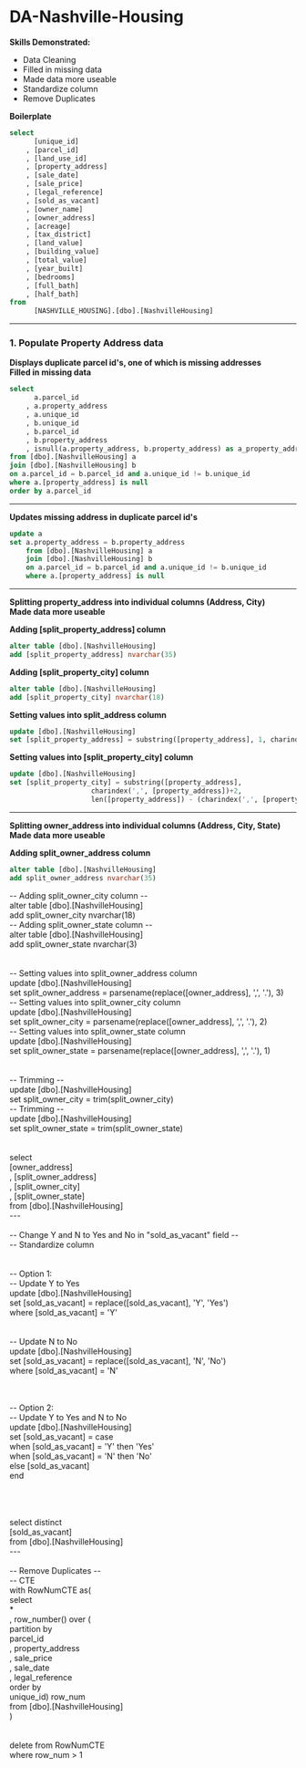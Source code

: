 # DA-Nashville-Housing
**Skills Demonstrated:**
- Data Cleaning
- Filled in missing data
- Made data more useable
- Standardize column
- Remove Duplicates


**Boilerplate**
```sql
select
	  [unique_id]
    , [parcel_id]
    , [land_use_id]
    , [property_address]
    , [sale_date]
    , [sale_price]
    , [legal_reference]
    , [sold_as_vacant]
    , [owner_name]
    , [owner_address]
    , [acreage]
    , [tax_district]
    , [land_value]
    , [building_value]
    , [total_value]
    , [year_built]
    , [bedrooms]
    , [full_bath]
    , [half_bath]
from
	  [NASHVILLE_HOUSING].[dbo].[NashvilleHousing]
```

---

### 1. Populate Property Address data
**Displays duplicate parcel id's, one of which is missing addresses**<br>
**Filled in missing data**
```sql
select
	  a.parcel_id
	, a.property_address
	, a.unique_id
	, b.unique_id
	, b.parcel_id
	, b.property_address
	, isnull(a.property_address, b.property_address) as a_property_address
from [dbo].[NashvilleHousing] a
join [dbo].[NashvilleHousing] b
on a.parcel_id = b.parcel_id and a.unique_id != b.unique_id
where a.[property_address] is null
order by a.parcel_id
```
---

**Updates missing address in duplicate parcel id's**
```sql
update a
set a.property_address = b.property_address
	from [dbo].[NashvilleHousing] a
	join [dbo].[NashvilleHousing] b
	on a.parcel_id = b.parcel_id and a.unique_id != b.unique_id
	where a.[property_address] is null
```

---

**Splitting property_address into individual columns (Address, City)** <br>
**Made data more useable**

**Adding [split_property_address] column**
```sql
alter table [dbo].[NashvilleHousing]
add [split_property_address] nvarchar(35)
```
**Adding [split_property_city] column**
```sql
alter table [dbo].[NashvilleHousing]
add [split_property_city] nvarchar(18)
```

**Setting values into split_address column**
```sql
update [dbo].[NashvilleHousing]
set [split_property_address] = substring([property_address], 1, charindex(',', [property_address])-1)
```
**Setting values into [split_property_city] column**
```sql
update [dbo].[NashvilleHousing]
set [split_property_city] = substring([property_address],
					charindex(',', [property_address])+2,
					len([property_address]) - (charindex(',', [property_address]) + 1))
```
---
**Splitting owner_address into individual columns (Address, City, State)**<br>
**Made data more useable**<br>

**Adding split_owner_address column**
```sql
alter table [dbo].[NashvilleHousing]
add split_owner_address nvarchar(35)
```
-- Adding split_owner_city column --<br>
alter table [dbo].[NashvilleHousing]<br>
add split_owner_city nvarchar(18)<br>
-- Adding split_owner_state column --<br>
alter table [dbo].[NashvilleHousing]<br>
add split_owner_state nvarchar(3)<br>
<br><br>
-- Setting values into split_owner_address column<br>
update [dbo].[NashvilleHousing]<br>
set split_owner_address = parsename(replace([owner_address], ',', '.'), 3)<br>
-- Setting values into split_owner_city column<br>
update [dbo].[NashvilleHousing]<br>
set split_owner_city = parsename(replace([owner_address], ',', '.'), 2)<br>
-- Setting values into split_owner_state column<br>
update [dbo].[NashvilleHousing]<br>
set split_owner_state = parsename(replace([owner_address], ',', '.'), 1)<br>
<br><br>
-- Trimming --<br>
update [dbo].[NashvilleHousing]<br>
set split_owner_city = trim(split_owner_city)<br>
-- Trimming --<br>
update [dbo].[NashvilleHousing]<br>
set split_owner_state = trim(split_owner_state)<br>
<br><br>
select<br>
	  [owner_address]<br>
	, [split_owner_address]<br>
	, [split_owner_city]<br>
	, [split_owner_state]<br>
from [dbo].[NashvilleHousing]<br>
---<br><br>
-- Change Y and N to Yes and No in "sold_as_vacant" field --<br>
-- Standardize column<br>
<br><br>
-- Option 1:<br>
	-- Update Y to Yes<br>
	update [dbo].[NashvilleHousing]<br>
	set [sold_as_vacant] = replace([sold_as_vacant], 'Y', 'Yes')<br>
	where [sold_as_vacant] = 'Y'<br>
<br><br>
	-- Update N to No<br>
	update [dbo].[NashvilleHousing]<br>
	set [sold_as_vacant] = replace([sold_as_vacant], 'N', 'No')<br>
	where [sold_as_vacant] = 'N'<br>
<br><br>

-- Option 2:<br>
	-- Update Y to Yes and N to No<br>
	update [dbo].[NashvilleHousing]<br>
	set [sold_as_vacant] = case<br>
							when [sold_as_vacant] = 'Y' then 'Yes'<br>
							when [sold_as_vacant] = 'N' then 'No'<br>
							else [sold_as_vacant]<br>
						   end<br>
		  
<br><br><br>
select distinct<br>
	  [sold_as_vacant]<br>
from [dbo].[NashvilleHousing]<br>
---<br><br>
-- Remove Duplicates --<br>
-- CTE<br>
with RowNumCTE as(<br>
	select<br>
		  *<br>
		, row_number() over (<br>
			partition by<br>
				  parcel_id<br>
				, property_address<br>
				, sale_price<br>
				, sale_date<br>
				, legal_reference<br>
			order by<br>
				  unique_id) row_num<br>
	from [dbo].[NashvilleHousing]<br>
)<br>
<br><br>
delete from RowNumCTE<br>
where row_num > 1<br>
